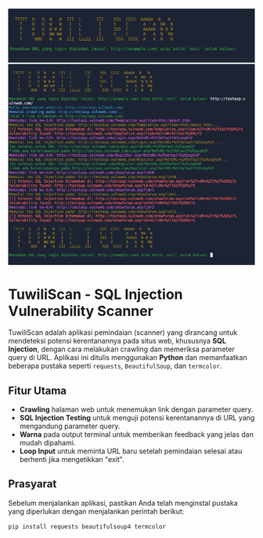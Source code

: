 ![TuwiliScan Screenshot](https://github.com/tuwiliyt/sqlinjectionscanner/blob/main/ss1.png)
![TuwiliScan Screenshot](https://github.com/tuwiliyt/sqlinjectionscanner/blob/main/ss2.png)

# TuwiliScan - SQL Injection Vulnerability Scanner

TuwiliScan adalah aplikasi pemindaian (scanner) yang dirancang untuk mendeteksi potensi kerentanannya pada situs web, khususnya **SQL Injection**, dengan cara melakukan crawling dan memeriksa parameter query di URL. Aplikasi ini ditulis menggunakan **Python** dan memanfaatkan beberapa pustaka seperti `requests`, `BeautifulSoup`, dan `termcolor`.

## Fitur Utama
- **Crawling** halaman web untuk menemukan link dengan parameter query.
- **SQL Injection Testing** untuk menguji potensi kerentanannya di URL yang mengandung parameter query.
- **Warna** pada output terminal untuk memberikan feedback yang jelas dan mudah dipahami.
- **Loop Input** untuk meminta URL baru setelah pemindaian selesai atau berhenti jika mengetikkan "exit".

## Prasyarat
Sebelum menjalankan aplikasi, pastikan Anda telah menginstal pustaka yang diperlukan dengan menjalankan perintah berikut:

```bash
pip install requests beautifulsoup4 termcolor


